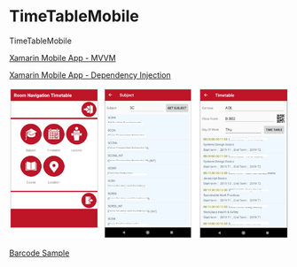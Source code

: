 # TimeTableMobile
 TimeTableMobile

<!--
| Xamarin_Timetable Android | Xamarin_Timetable iOS | 
| ------------- | ------------- |
| [![Build Status](https://dev.azure.com/inghappy/Xamarin_Timetable/_apis/build/status/Peter0301-Kim.Xamarin_Timetable?branchName=master)](https://dev.azure.com/inghappy/Xamarin_Timetable/_build/latest?definitionId=3&branchName=master)| [![Build Status](https://dev.azure.com/inghappy/Xamarin_Timetable/_apis/build/status/Peter0301-Kim.Xamarin_Timetable%20(1)?branchName=master)](https://dev.azure.com/inghappy/Xamarin_Timetable/_build/latest?definitionId=4&branchName=master)| 
-->

[Xamarin Mobile App - MVVM](https://1drv.ms/w/s!AgwrFyGtO33_h2xVHpPsIiIg-owV?e=LyVZ1u)

[Xamarin Mobile App - Dependency Injection](https://1drv.ms/w/s!AgwrFyGtO33_h24msRj_UU5GRBqO?e=EUSHQY)

![Page Views](https://github.com/peter0301kim/TimeTableMobile/blob/main/Images.PNG)

[Barcode Sample](https://1drv.ms/v/s!AgwrFyGtO33_h3Qc4BdEyaQlBQdc?e=6QyCqx)


<!--
- Deployment

   [Mobile App-Android]
   
<a href='https://play.google.com/store/apps/details?id=com.tafesa&pcampaignid=MKT-Other-global-all-co-prtnr-py-PartBadge-Mar2515-1'><img alt='Get it on Google Play' src='https://github.com/peter0301kim/Xamarin_Timetable/blob/main/google-play-badge.png'/></a>

   - Identity : Peter/Peter@1 (Valid until 30-Dec-2019)
-->
